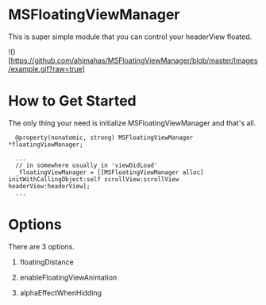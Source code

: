 # MSFloatingViewManager
This is super simple module that you can control your headerView floated.

!()[https://github.com/ahimahas/MSFloatingViewManager/blob/master/Images/example.gif?raw=true]


# How to Get Started
The only thing your need is initialize MSFloatingViewManager and that's all.

```
  @property(nonatomic, strong) MSFloatingViewManager *floatingViewManager;

  ...
  // in somewhere usually in 'viewDidLoad'
  _floatingViewManager = [[MSFloatingViewManager alloc] initWithCallingObject:self scrollView:scrollView headerView:headerView];
  ...
```

# Options
There are 3 options.

1. floatingDistance<br>

2. enableFloatingViewAnimation

3. alphaEffectWhenHidding



